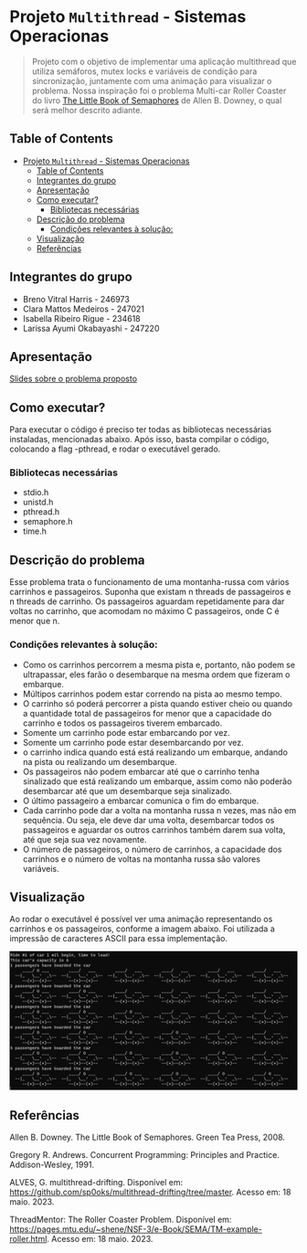 # Projeto `Multithread` - Sistemas Operacionas

> Projeto com o objetivo de implementar uma aplicação multithread que utiliza semáforos, mutex locks e variáveis de condição para sincronização, juntamente com uma animação para visualizar o problema. Nossa inspiração foi o problema Multi-car Roller Coaster do livro [The Little Book of Semaphores](https://greenteapress.com/semaphores/LittleBookOfSemaphores.pdf) de Allen B. Downey, o qual será melhor descrito adiante.

## Table of Contents

- [Projeto `Multithread` - Sistemas Operacionas](#projeto-multithread---sistemas-operacionas)
  - [Table of Contents](#table-of-contents)
  - [Integrantes do grupo](#integrantes-do-grupo)
  - [Apresentação](#apresentação)
  - [Como executar?](#como-executar)
    - [Bibliotecas necessárias](#bibliotecas-necessárias)
  - [Descrição do problema](#descrição-do-problema)
    - [Condições relevantes à solução:](#condições-relevantes-à-solução)
  - [Visualização](#visualização)
  - [Referências](#referências)

## Integrantes do grupo 
- Breno Vitral Harris - 246973
- Clara Mattos Medeiros - 247021
- Isabella Ribeiro Rigue - 234618
- Larissa Ayumi Okabayashi - 247220

## Apresentação

[Slides sobre o problema proposto]() 

## Como executar?
Para executar o código é preciso ter todas as bibliotecas necessárias instaladas, mencionadas abaixo. Após isso, basta compilar o código, colocando a flag -pthread, e rodar o executável gerado.

### Bibliotecas necessárias

- stdio.h 
- unistd.h 
- pthread.h 
- semaphore.h 
- time.h

## Descrição do problema

Esse problema trata o funcionamento de uma montanha-russa com vários carrinhos e passageiros. 
Suponha que existam n threads de passageiros e n threads de carrinho. Os passageiros aguardam repetidamente para dar voltas no carrinho, que acomodam no máximo C passageiros, onde C é menor que n. 

### Condições relevantes à solução:
- Como os carrinhos percorrem a mesma pista e, portanto, não podem se ultrapassar, eles farão o desembarque na mesma ordem que fizeram o embarque.
- Múltipos carrinhos podem estar correndo na pista ao mesmo tempo.
- O carrinho só poderá percorrer a pista quando estiver cheio ou quando a quantidade total de passageiros for menor que a capacidade do carrinho e todos os passageiros tiverem embarcado. 
- Somente um carrinho pode estar embarcando por vez.
- Somente um carrinho pode estar desembarcando por vez.
- o carrinho indica quando está está realizando um embarque, andando na pista ou realizando um desembarque.
- Os passageiros não podem embarcar até que o carrinho tenha sinalizado que está realizando um embarque, assim como não poderão desembarcar até que um desembarque seja sinalizado.
- O último passageiro a embarcar comunica o fim do embarque.
- Cada carrinho pode dar a volta na montanha russa n vezes, mas não em sequência. Ou seja, ele deve dar uma volta, desembarcar todos os passageiros e aguardar os outros carrinhos também darem sua volta, até que seja sua vez novamente.
- O número de passageiros, o número de carrinhos, a capacidade dos carrinhos e o número de voltas na montanha russa são valores variáveis.

## Visualização

Ao rodar o executável é possível ver uma animação representando os carrinhos e os passageiros, conforme a imagem abaixo. Foi utilizada a impressão de caracteres ASCII para essa implementação.

![RollerCoaster](img/rollercoaster.png)

## Referências 

Allen B. Downey. The Little Book of Semaphores. Green Tea Press, 2008.

Gregory R. Andrews. Concurrent Programming: Principles and Practice.
Addison-Wesley, 1991.

ALVES, G. multithread-drifting. Disponível em: <https://github.com/sp0oks/multithread-drifting/tree/master>. Acesso em: 18 maio. 2023.

ThreadMentor: The Roller Coaster Problem. Disponível em: <https://pages.mtu.edu/~shene/NSF-3/e-Book/SEMA/TM-example-roller.html>. Acesso em: 18 maio. 2023.

‌